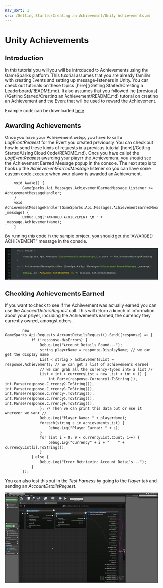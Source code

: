 ```yaml
---
nav_sort: 1
src: /Getting Started/Creating an Achievement/Unity Achievements.md
---
```


# Unity Achievements

## Introduction

In this tutorial you will you will be introduced to Achievements using the GameSparks platform. This tutorial assumes that you are already familiar with creating Events and setting up message-listeners in Unity. You can check out tutorials on these topics [here](/Getting Started/Creating a Leaderboard/README.md). It also assumes that you followed the [previous](/Getting Started/Creating an Achievement/README.md) tutorial on creating an Achievement and the Event that will be used to reward the Achievement.

Example code can be downloaded [here](http://repo.gamesparks.net/docs/tutorial-assets/UnityAchievements_Tutorial.zip)

## Awarding Achievements

Once you have your Achievement setup, you have to call a *LogEventRequest* for the Event you created previously. You can check out how to send these kinds of requests in a previous tutorial [here](/Getting Started/Using Cloud Code/README.md). Once you have called the *LogEventRequest* awarding your player the Achievement, you should see the Achievement Earned Message popup in the console. The next step is to hook up the *AchievementEarnedMessage* listener so you can have some custom code execute when your player is awarded an Achievement.

```
    void Awake() {
    	GameSparks.Api.Messages.AchievementEarnedMessage.Listener += AchievementMessageHandler;
    }
    void AchievementMessageHandler(GameSparks.Api.Messages.AchievementEarnedMessage _message) {
    	Debug.Log("AWARDED ACHIEVEMENT \n " + _message.AchievementName);
    }
```

By running this code in the sample project, you should get the “AWARDED ACHIEVEMENT” message in the console.

![l](img/UT/1.png)

## Checking Achievements Earned

If you want to check to see if the Achievement was actually earned you can use the *AccountDetailsRequest* call. This will return a bunch of information about your player, including the Achievements earned, the currency they currently owned, amongst others.

```
    	new GameSparks.Api.Requests.AccountDetailsRequest().Send((response) => {
    		if (!response.HasErrors) {
    			Debug.Log("Account Details Found...");
    			string playerName = response.DisplayName; // we can get the display name
    			List < string > achievementsList = response.Achievements; // we can get a list of achievements earned
    			// we can grab all the currency-types into a list //
    			List < int > currencyList = new List < int > () {
    				int.Parse(response.Currency1.ToString()), int.Parse(response.Currency2.ToString()), int.Parse(response.Currency3.ToString()), int.Parse(response.Currency4.ToString()), int.Parse(response.Currency5.ToString()), int.Parse(response.Currency6.ToString()),
    			}; // Then we can print this data out or use it wherever we want //
    			Debug.Log("Player Name: " + playerName);
    			foreach(string s in achievementsList) {
    				Debug.Log("Player Earned: " + s);
    			}
    			for (int i = 0; 9 < currencyList.Count; i++) {
    				Debug.Log("Currency" + i + "    " + currencyList[i].ToString());
    			}
    		} else {
    			Debug.Log("Error Retrieving Account Details...");
    		}
    	});
```

You can also test this out in the *Test Harness* by going to the *Player* tab and sending an *AccountDetailsRequest*.

![l](img/UR/2.png)
